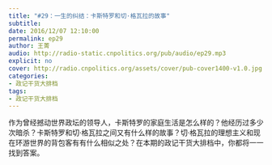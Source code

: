 ```yaml
---
title: "#29：一生的纠结：卡斯特罗和切·格瓦拉的故事"
subtitle: 
date: 2016/12/07 12:10:00
permalink: ep29
author: 王菁
audio: http://radio-static.cnpolitics.org/pub/audio/ep29.mp3
explicit: no
cover: http://radio.cnpolitics.org/assets/cover/pub-cover1400-v1.0.jpg
categories:
- 政记干货大排档
tags:
- 政记干货大排档
---
```


作为曾经撼动世界政坛的领导人，卡斯特罗的家庭生活是怎么样的？他经历过多少次暗杀？卡斯特罗和切·格瓦拉之间又有什么样的故事？切·格瓦拉的理想主义和现在环游世界的背包客有有什么相似之处？在本期的政记干货大排档中，你都将一一找到答案。
